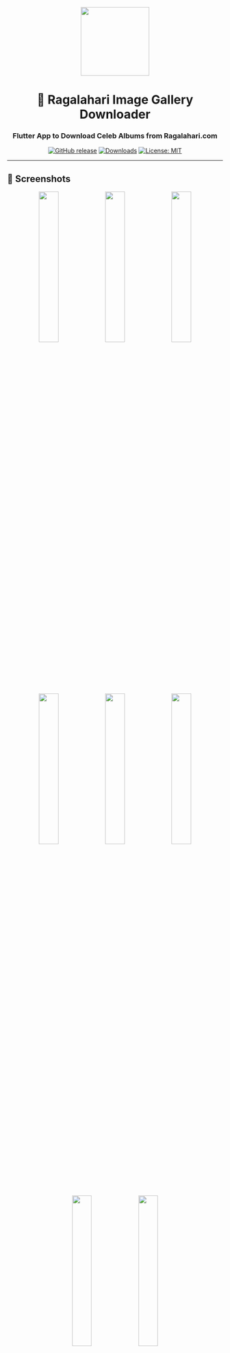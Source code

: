 <div align="center">

<img src="assets/logo.png" width="160" height="160" />

# 📸 Ragalahari Image Gallery Downloader

### Flutter App to Download Celeb Albums from Ragalahari.com

[![GitHub release](https://img.shields.io/github/v/release/DevSon1024/ragadl_2025?label=Release&logo=github)](https://github.com/DevSon1024/ragadl_2025/releases/latest)
[![Downloads](https://img.shields.io/github/downloads/DevSon1024/ragadl_2025/total?logo=github)](https://github.com/DevSon1024/ragadl_2025/releases)
[![License: MIT](https://img.shields.io/github/license/DevSon1024/ragadl_2025)](LICENSE)

</div>

---

## 📱 Screenshots

<div align="center">
<img src="screenshots/homePage.jpg" width="30%" />
<img src="screenshots/celebritiesPage.jpg" width="30%" />
<img src="screenshots/celebrityGalleriesPage.jpg" width="30%" />
<img src="screenshots/downloaderPage.jpg" width="30%" />
<img src="screenshots/downloadsPage.jpg" width="30%" />
<img src="screenshots/historyPage.jpg" width="30%" />
<img src="screenshots/latestActresses.jpg" width="30%" />
<img src="screenshots/linkHistoryPage.jpg" width="30%" />

</div>

---

## ✨ Overview

**Ragalahari Gallery Downloader** is a Flutter-based Android app that lets you explore and download image galleries of your favorite celebrities from [Ragalahari.com](https://www.ragalahari.com).

This app supports gallery previews, celebrity management via CSV and JSON, bulk downloads, and download history — all built with a **mobile-first approach** and sleek UI.

---

## 🌟 Features

- **Latest Celebrity Albums** with preview
- **Celebrity Explorer** – Browse by actress/model
- **Gallery Downloader** – Paste a gallery URL and download all images
- ✅ Select individual images before downloading (optional)
- **Download Manager** – Pause, resume, cancel downloads
- **History Viewer** – Sort, delete, and share past downloads
- **Favorites Tab** – Save your favorite celebrities and albums
- **Display Settings** – Light/Dark mode
- **Storage Settings** – Set your download folder
- **CSV-JSON based Celebrity Management**

---

## 🧪 How It Works

1. Paste a gallery URL from Ragalahari into the downloader.
2. The app fetches all image previews.
3. Select individual or all images and hit download.
4. Manage, view, or share downloads from the History tab.

---

## 🛠 Tech Stack

- **Flutter & Dart**
- **Dio, Http, HTML Parsing**
- **Provider for State Management**
- **Permission Handler & Path Provider**
- **Mobile-First Responsive UI**

---

## 📁 Folder Structure

```text
ragadl_2025/
├── android/
├── assets/
│   ├── data/
│   │   ├── Fetched_Albums_StarZone.json
│   │   └── Fetched_StarZone_Data.csv
│   └── images/
│       ├── logo.png
│       └── logo2.png
├── ios/
├── lib/
│   ├── main.dart
│   ├── core/
│   │   ├── permissions/
│   │   │   └── permissions.dart
│   │   └── utils/
│   ├── features/
│   │   ├── celebrity/
│   │   │   ├── data/
│   │   │   │   └── celebrity_repository.dart
│   │   │   ├── ui/
│   │   │   │   ├── celebrity_list_page.dart
│   │   │   │   ├── gallery_links_page.dart
│   │   │   │   ├── latest_actor_and_actress.dart
│   │   │   │   └── latest_celebrity.dart
│   │   │   └── utils/
│   │   │       ├── celebrity_image_cache.dart
│   │   │       └── celebrity_utils.dart
│   │   ├── downloader/
│   │   │   └── ui/
│   │   │       ├── download_manager_page.dart
│   │   │       ├── link_history_page.dart
│   │   │       └── ragadl.dart
│   │   ├── history/
│   │   │   └── ui/
│   │   │       ├── history_full_image_viewer.dart
│   │   │       ├── history_page.dart
│   │   │       └── recycle_page.dart
│   │   ├── home/
│   │   │   └── ui/
│   │   │       └── home_page.dart
│   │   └── settings/
│   │       └── ui/
│   │           ├── contact_us_page.dart
│   │           ├── display_settings_page.dart
│   │           ├── favourite_page.dart
│   │           ├── history_settings.dart
│   │           ├── notification_settings_page.dart
│   │           ├── privacy_policy_page.dart
│   │           ├── settings_page.dart
│   │           ├── storage_settings.dart
│   │           └── update_database_page.dart
│   └── shared/
│       └── widgets/
│           ├── grid_utils.dart
│           ├── theme_config.dart
│           └── theme_notifier.dart
├── linux/
├── macos/
├── screenshots/
│   ├── celebrities.jpg
│   ├── celebrity_galleries.jpg
│   ├── display_setting.jpg
│   ├── downloader.jpg
│   ├── favourites.jpg
│   ├── history.jpg
│   ├── home.jpg
│   └── link_history.jpg
├── test/
│   └── widget_test.dart
├── web/
└── windows/
```

---

## ⬇️ Download

- [GitHub Releases](https://github.com/DevSon1024/ragadl_2025/releases)
- F-Droid / Play Store (Coming soon)

---

## 💬 Feedback & Contributions

Found a bug or have a feature request?  
Open an [issue](https://github.com/DevSon1024/ragadl_2025/issues) on GitHub.

---

## 📄 License

This project is licensed under the [MIT License](LICENSE).

---

<div align="right">

[↑ Back to Top](#📸-ragalahari-image-gallery-downloader)

</div>
